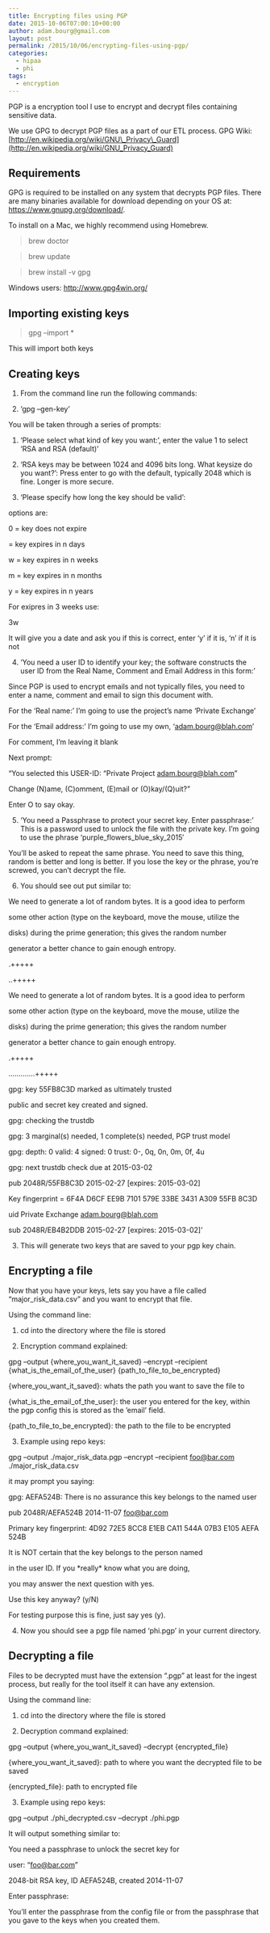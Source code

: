 ```yaml
---
title: Encrypting files using PGP
date: 2015-10-06T07:00:10+00:00
author: adam.bourg@gmail.com
layout: post
permalink: /2015/10/06/encrypting-files-using-pgp/
categories:
  - hipaa
  - phi
tags:
  - encryption
---
```

PGP is a encryption tool I use to encrypt and decrypt files containing sensitive data.

We use GPG to decrypt PGP files as a part of our ETL process. GPG Wiki: [http://en.wikipedia.org/wiki/GNU\_Privacy\_Guard](http://en.wikipedia.org/wiki/GNU_Privacy_Guard)

## Requirements

GPG is required to be installed on any system that decrypts PGP files. There are many binaries available for download depending on your OS at: <a href="https://www.gnupg.org/download/" target="_blank">https://www.gnupg.org/download/</a>.

To install on a Mac, we highly recommend using Homebrew.

> brew doctor

> brew update

> brew install -v gpg

Windows users: <a href="http://www.gpg4win.org/" target="_blank">http://www.gpg4win.org/</a>

## Importing existing keys

> gpg &#8211;import *

This will import both keys

## Creating keys

1. From the command line run the following commands:

2. &#8216;gpg &#8211;gen-key&#8217;

You will be taken through a series of prompts:

1. &#8216;Please select what kind of key you want:&#8217;, enter the value 1 to select &#8216;RSA and RSA (default)&#8217;

2. &#8216;RSA keys may be between 1024 and 4096 bits long. What keysize do you want?&#8217;: Press enter to go with the default, typically 2048 which is fine. Longer is more secure.

3. &#8216;Please specify how long the key should be valid&#8217;:

options are:

0 = key does not expire

<n> = key expires in n days

<n>w = key expires in n weeks

<n>m = key expires in n months

<n>y = key expires in n years

For exipres in 3 weeks use:

3w

It will give you a date and ask you if this is correct, enter &#8216;y&#8217; if it is, &#8216;n&#8217; if it is not

4. &#8216;You need a user ID to identify your key; the software constructs the user ID from the Real Name, Comment and Email Address in this form:&#8217;

Since PGP is used to encrypt emails and not typically files, you need to enter a name, comment and email to sign this document with.

For the &#8216;Real name:&#8217; I&#8217;m going to use the project&#8217;s name &#8216;Private Exchange&#8217;

For the &#8216;Email address:&#8217; I&#8217;m going to use my own, &#8216;adam.bourg@blah.com&#8217;

For comment, I&#8217;m leaving it blank

Next prompt:

&#8220;You selected this USER-ID: &#8220;Private Project <adam.bourg@blah.com>&#8221;

Change (N)ame, (C)omment, (E)mail or (O)kay/(Q)uit?&#8221;

Enter O to say okay.

5. &#8216;You need a Passphrase to protect your secret key. Enter passphrase:&#8217; This is a password used to unlock the file with the private key. I&#8217;m going to use the phrase &#8216;purple\_flowers\_blue\_sky\_2015&#8242;

You&#8217;ll be asked to repeat the same phrase. You need to save this thing, random is better and long is better. If you lose the key or the phrase, you&#8217;re screwed, you can&#8217;t decrypt the file.

6. You should see out put similar to:

We need to generate a lot of random bytes. It is a good idea to perform

some other action (type on the keyboard, move the mouse, utilize the

disks) during the prime generation; this gives the random number

generator a better chance to gain enough entropy.

.+++++

..+++++

We need to generate a lot of random bytes. It is a good idea to perform

some other action (type on the keyboard, move the mouse, utilize the

disks) during the prime generation; this gives the random number

generator a better chance to gain enough entropy.

.+++++

&#8230;&#8230;&#8230;&#8230;.+++++

gpg: key 55FB8C3D marked as ultimately trusted

public and secret key created and signed.

gpg: checking the trustdb

gpg: 3 marginal(s) needed, 1 complete(s) needed, PGP trust model

gpg: depth: 0 valid: 4 signed: 0 trust: 0-, 0q, 0n, 0m, 0f, 4u

gpg: next trustdb check due at 2015-03-02

pub 2048R/55FB8C3D 2015-02-27 [expires: 2015-03-02]

Key fingerprint = 6F4A D6CF EE9B 7101 579E 33BE 3431 A309 55FB 8C3D

uid Private Exchange <adam.bourg@blah.com>

sub 2048R/EB4B2DDB 2015-02-27 [expires: 2015-03-02]&#8217;

3. This will generate two keys that are saved to your pgp key chain.

## Encrypting a file

Now that you have your keys, lets say you have a file called &#8220;major\_risk\_data.csv&#8221; and you want to encrypt that file.

Using the command line:

1. cd into the directory where the file is stored

2. Encryption command explained:

gpg &#8211;output {where\_you\_want\_it\_saved} &#8211;encrypt &#8211;recipient {what\_is\_the\_email\_of\_the\_user} {path\_to\_file\_to\_be_encrypted}

{where\_you\_want\_it\_saved}: whats the path you want to save the file to

{what\_is\_the\_email\_of\_the\_user}: the user you entered for the key, within the pgp config this is stored as the &#8217;email&#8217; field.

{path\_to\_file\_to\_be_encrypted}: the path to the file to be encrypted

3. Example using repo keys:

gpg &#8211;output ./major\_risk\_data.pgp &#8211;encrypt &#8211;recipient foo@bar.com ./major\_risk\_data.csv

it may prompt you saying:

gpg: AEFA524B: There is no assurance this key belongs to the named user

pub 2048R/AEFA524B 2014-11-07 foo@bar.com

Primary key fingerprint: 4D92 72E5 8CC8 E1EB CA11 544A 07B3 E105 AEFA 524B

It is NOT certain that the key belongs to the person named

in the user ID. If you \*really\* know what you are doing,

you may answer the next question with yes.

Use this key anyway? (y/N)

For testing purpose this is fine, just say yes (y).

4. Now you should see a pgp file named &#8216;phi.pgp&#8217; in your current directory.

## Decrypting a file

Files to be decrypted must have the extension &#8220;.pgp&#8221; at least for the ingest process, but really for the tool itself it can have any extension.

Using the command line:

1. cd into the directory where the file is stored

2. Decryption command explained:

gpg &#8211;output {where\_you\_want\_it\_saved} &#8211;decrypt {encrypted_file}

{where\_you\_want\_it\_saved}: path to where you want the decrypted file to be saved

{encrypted_file}: path to encrypted file

3. Example using repo keys:

gpg &#8211;output ./phi_decrypted.csv &#8211;decrypt ./phi.pgp

It will output something similar to:

You need a passphrase to unlock the secret key for

user: &#8220;foo@bar.com&#8221;

2048-bit RSA key, ID AEFA524B, created 2014-11-07

Enter passphrase:

You&#8217;ll enter the passphrase from the config file or from the passphrase that you gave to the keys when you created them.

